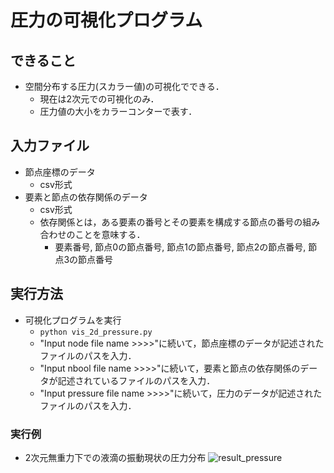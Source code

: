 # 圧力の可視化プログラム
## できること
* 空間分布する圧力(スカラー値)の可視化でできる．
    + 現在は2次元での可視化のみ．
    + 圧力値の大小をカラーコンターで表す．
## 入力ファイル
* 節点座標のデータ
    + csv形式
* 要素と節点の依存関係のデータ
    + csv形式
    + 依存関係とは，ある要素の番号とその要素を構成する節点の番号の組み合わせのことを意味する．
        - 要素番号, 節点0の節点番号, 節点1の節点番号, 節点2の節点番号, 節点3の節点番号
## 実行方法
* 可視化プログラムを実行
    + `python vis_2d_pressure.py`
    + "Input node file name >>>>"に続いて，節点座標のデータが記述されたファイルのパスを入力．
    + "Input nbool file name >>>>"に続いて，要素と節点の依存関係のデータが記述されているファイルのパスを入力．
    + "Input pressure file name >>>>"に続いて，圧力のデータが記述されたファイルのパスを入力．
### 実行例
* 2次元無重力下での液滴の振動現状の圧力分布
![result_pressure](https://gyazo.com/6cf1f3d0dd4755b8f50b039a0a180625/raw)
